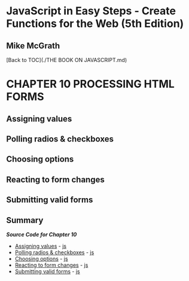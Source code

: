 # **JavaScript in Easy Steps - Create Functions for the Web (5th Edition)**
## Mike McGrath

[Back to TOC](./THE BOOK ON JAVASCRIPT.md)

# CHAPTER 10 PROCESSING HTML FORMS
## Assigning values
## Polling radios & checkboxes
## Choosing options
## Reacting to form changes
## Submitting valid forms
## Summary<br>

***Source Code for Chapter 10***
        <ul>
          <li><a href="src/10-Processing HTML forms/assign.html">Assigning values</a> -
            <a href="src/10-Processing HTML forms/assign.js"> js</a></li>
          <li><a href="src/10-Processing HTML forms/poll.html">Polling radios & checkboxes</a> -
            <a href="src/10-Processing HTML forms/poll.js"> js</a></li>
          <li><a href="src/10-Processing HTML forms/select.html">Choosing options</a> -
            <a href="src/10-Processing HTML forms/select.js"> js</a></li>
          <li><a href="src/10-Processing HTML forms/change.html">Reacting to form changes</a> -
            <a href="src/10-Processing HTML forms/change.js"> js</a></li>
          <li><a href="src/10-Processing HTML forms/validate.html">Submitting valid forms</a> -
            <a href="src/10-Processing HTML forms/validate.js"> js</a></li>
        </ul>